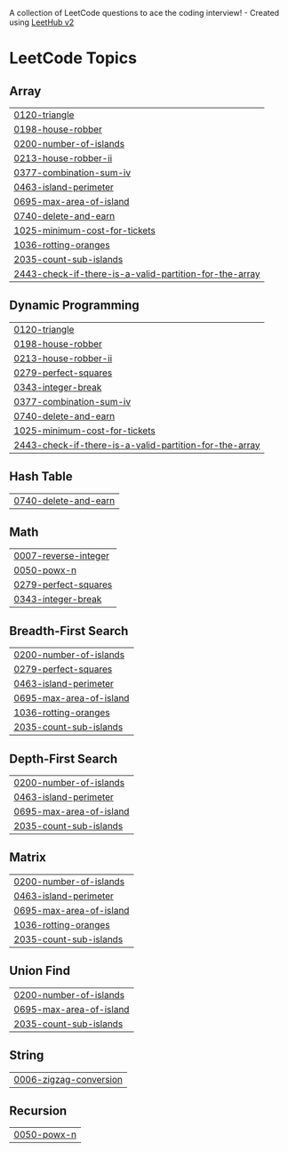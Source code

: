 A collection of LeetCode questions to ace the coding interview! - Created using [LeetHub v2](https://github.com/arunbhardwaj/LeetHub-2.0)
<!---LeetCode Topics Start-->
# LeetCode Topics
## Array
|  |
| ------- |
| [0120-triangle](https://github.com/HPPRANAV/Leetcode/tree/master/0120-triangle) |
| [0198-house-robber](https://github.com/HPPRANAV/Leetcode/tree/master/0198-house-robber) |
| [0200-number-of-islands](https://github.com/HPPRANAV/Leetcode/tree/master/0200-number-of-islands) |
| [0213-house-robber-ii](https://github.com/HPPRANAV/Leetcode/tree/master/0213-house-robber-ii) |
| [0377-combination-sum-iv](https://github.com/HPPRANAV/Leetcode/tree/master/0377-combination-sum-iv) |
| [0463-island-perimeter](https://github.com/HPPRANAV/Leetcode/tree/master/0463-island-perimeter) |
| [0695-max-area-of-island](https://github.com/HPPRANAV/Leetcode/tree/master/0695-max-area-of-island) |
| [0740-delete-and-earn](https://github.com/HPPRANAV/Leetcode/tree/master/0740-delete-and-earn) |
| [1025-minimum-cost-for-tickets](https://github.com/HPPRANAV/Leetcode/tree/master/1025-minimum-cost-for-tickets) |
| [1036-rotting-oranges](https://github.com/HPPRANAV/Leetcode/tree/master/1036-rotting-oranges) |
| [2035-count-sub-islands](https://github.com/HPPRANAV/Leetcode/tree/master/2035-count-sub-islands) |
| [2443-check-if-there-is-a-valid-partition-for-the-array](https://github.com/HPPRANAV/Leetcode/tree/master/2443-check-if-there-is-a-valid-partition-for-the-array) |
## Dynamic Programming
|  |
| ------- |
| [0120-triangle](https://github.com/HPPRANAV/Leetcode/tree/master/0120-triangle) |
| [0198-house-robber](https://github.com/HPPRANAV/Leetcode/tree/master/0198-house-robber) |
| [0213-house-robber-ii](https://github.com/HPPRANAV/Leetcode/tree/master/0213-house-robber-ii) |
| [0279-perfect-squares](https://github.com/HPPRANAV/Leetcode/tree/master/0279-perfect-squares) |
| [0343-integer-break](https://github.com/HPPRANAV/Leetcode/tree/master/0343-integer-break) |
| [0377-combination-sum-iv](https://github.com/HPPRANAV/Leetcode/tree/master/0377-combination-sum-iv) |
| [0740-delete-and-earn](https://github.com/HPPRANAV/Leetcode/tree/master/0740-delete-and-earn) |
| [1025-minimum-cost-for-tickets](https://github.com/HPPRANAV/Leetcode/tree/master/1025-minimum-cost-for-tickets) |
| [2443-check-if-there-is-a-valid-partition-for-the-array](https://github.com/HPPRANAV/Leetcode/tree/master/2443-check-if-there-is-a-valid-partition-for-the-array) |
## Hash Table
|  |
| ------- |
| [0740-delete-and-earn](https://github.com/HPPRANAV/Leetcode/tree/master/0740-delete-and-earn) |
## Math
|  |
| ------- |
| [0007-reverse-integer](https://github.com/HPPRANAV/Leetcode/tree/master/0007-reverse-integer) |
| [0050-powx-n](https://github.com/HPPRANAV/Leetcode/tree/master/0050-powx-n) |
| [0279-perfect-squares](https://github.com/HPPRANAV/Leetcode/tree/master/0279-perfect-squares) |
| [0343-integer-break](https://github.com/HPPRANAV/Leetcode/tree/master/0343-integer-break) |
## Breadth-First Search
|  |
| ------- |
| [0200-number-of-islands](https://github.com/HPPRANAV/Leetcode/tree/master/0200-number-of-islands) |
| [0279-perfect-squares](https://github.com/HPPRANAV/Leetcode/tree/master/0279-perfect-squares) |
| [0463-island-perimeter](https://github.com/HPPRANAV/Leetcode/tree/master/0463-island-perimeter) |
| [0695-max-area-of-island](https://github.com/HPPRANAV/Leetcode/tree/master/0695-max-area-of-island) |
| [1036-rotting-oranges](https://github.com/HPPRANAV/Leetcode/tree/master/1036-rotting-oranges) |
| [2035-count-sub-islands](https://github.com/HPPRANAV/Leetcode/tree/master/2035-count-sub-islands) |
## Depth-First Search
|  |
| ------- |
| [0200-number-of-islands](https://github.com/HPPRANAV/Leetcode/tree/master/0200-number-of-islands) |
| [0463-island-perimeter](https://github.com/HPPRANAV/Leetcode/tree/master/0463-island-perimeter) |
| [0695-max-area-of-island](https://github.com/HPPRANAV/Leetcode/tree/master/0695-max-area-of-island) |
| [2035-count-sub-islands](https://github.com/HPPRANAV/Leetcode/tree/master/2035-count-sub-islands) |
## Matrix
|  |
| ------- |
| [0200-number-of-islands](https://github.com/HPPRANAV/Leetcode/tree/master/0200-number-of-islands) |
| [0463-island-perimeter](https://github.com/HPPRANAV/Leetcode/tree/master/0463-island-perimeter) |
| [0695-max-area-of-island](https://github.com/HPPRANAV/Leetcode/tree/master/0695-max-area-of-island) |
| [1036-rotting-oranges](https://github.com/HPPRANAV/Leetcode/tree/master/1036-rotting-oranges) |
| [2035-count-sub-islands](https://github.com/HPPRANAV/Leetcode/tree/master/2035-count-sub-islands) |
## Union Find
|  |
| ------- |
| [0200-number-of-islands](https://github.com/HPPRANAV/Leetcode/tree/master/0200-number-of-islands) |
| [0695-max-area-of-island](https://github.com/HPPRANAV/Leetcode/tree/master/0695-max-area-of-island) |
| [2035-count-sub-islands](https://github.com/HPPRANAV/Leetcode/tree/master/2035-count-sub-islands) |
## String
|  |
| ------- |
| [0006-zigzag-conversion](https://github.com/HPPRANAV/Leetcode/tree/master/0006-zigzag-conversion) |
## Recursion
|  |
| ------- |
| [0050-powx-n](https://github.com/HPPRANAV/Leetcode/tree/master/0050-powx-n) |
<!---LeetCode Topics End-->